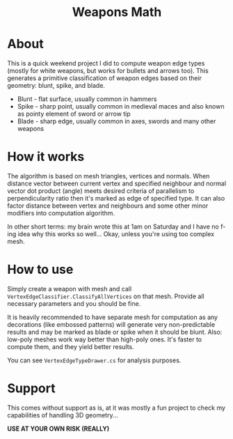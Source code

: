 ﻿<div align="center">
  <h1>Weapons Math</h1>
</div>

# About

This is a quick weekend project I did to compute weapon edge types (mostly for white weapons, but works for bullets 
and arrows too). This generates a primitive classification of weapon edges based on their geometry: blunt, spike, 
and blade.

* Blunt - flat surface, usually common in hammers
* Spike - sharp point, usually common in medieval maces and also known as pointy element of sword or arrow tip
* Blade - sharp edge, usually common in axes, swords and many other weapons

# How it works

The algorithm is based on mesh triangles, vertices and normals. When distance vector between current vertex and 
specified neighbour and normal vector dot product (angle) meets desired criteria of parallelism to perpendicularity 
ratio then it's marked as edge of specified type.
It can also factor distance between vertex and neighbours and some other minor modifiers into computation algorithm.

In other short terms: my brain wrote this at 1am on Saturday and I have no f-ing idea why this works so well...
Okay, unless you're using too complex mesh.

# How to use

Simply create a weapon with mesh and call `VertexEdgeClassifier.ClassifyAllVertices` on that mesh. Provide all 
necessary parameters and you should be fine.

It is heavily recommended to have separate mesh for computation as any decorations (like embossed patterns) will 
generate very non-predictable results and may be marked as blade or spike when it should be blunt. Also: low-poly 
meshes work way better than high-poly ones. It's faster to compute them, and they yield better results.

You can see `VertexEdgeTypeDrawer.cs` for analysis purposes.

# Support

This comes without support as is, at it was mostly a fun project to check my capabilities of handling 3D geometry...

**USE AT YOUR OWN RISK (REALLY)**